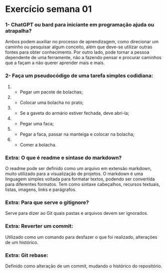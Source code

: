 # Exercício semana 01

### 1- ChatGPT ou bard para iniciante em programação ajuda ou atrapalha?
Ambos podem auxiliar no processo de aprendizagem, como direcionar um caminho ou pesquisar algum conceito, além que deve-se utilizar outras fontes para obter conhecimento. Por outro lado, pode tornar a pessoa dependente de uma ferramente, não a fazendo pensar e procurar caminhos que a façam a não querer aprender mais e mais.

### 2- Faça um pseudocódigo  de uma tarefa simples codidiana:

1. * Pegar um pacote de bolachas;
2. * Colocar uma bolacha no prato;
3. * Se a gaveta do armário estiver fechada, deve abri-la;
4. * Pegar uma faca;
5. * Pegar a faca, passar na manteiga e colocar na bolacha; 
6. * Comer a bolacha.

### Extra: O que é readme e síntase do markdown?
O readme pode ser definido como um arquivo em extensão markdown, muito utilizado para a visualização de projetos.
O markdown é uma linguagem simples voltada para formatar textos, podendo ser convertida para diferentes formatos. Tem como sintaxe cabeçalhos, recursos textuais, listas, imagens, links e parágrafos.

### Extra: Para que serve o gitignore?
Serve para dizer ao Git quais pastas e arquivos devem ser ignorados.

### Extra: Reverter um commit:
Utilizado como um comando para desfazer o que foi realizado, alterações de um histórico.

### Extra: Git rebase:
Definido como alteração de um commit, mudando o histórico do repositório.

